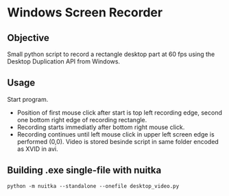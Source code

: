 Windows Screen Recorder
=============================

Objective
---------
Small python script to record a rectangle desktop part at 60 fps using the Desktop Duplication API from Windows.

Usage
--------
Start program. 
- Position of first mouse click after start is top left recording edge, second one bottom right edge of recording rectangle.
- Recording starts immediatly after bottom right mouse click.
- Recording continues until left mouse click in upper left screen edge is performed (0,0). Video is stored besinde script in same folder encoded as XVID in avi.

Building .exe single-file with nuitka
-------------
```
python -m nuitka --standalone --onefile desktop_video.py
```
